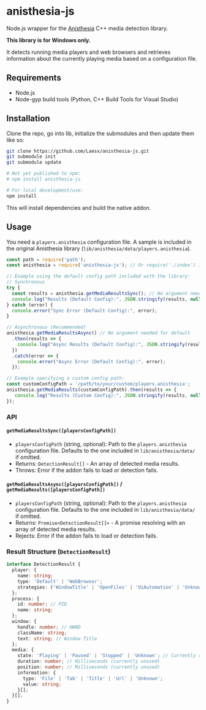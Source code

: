 # anisthesia-js

Node.js wrapper for the [Anisthesia](https://github.com/erengy/anisthesia) C++ media detection library.

**This library is for Windows only.**

It detects running media players and web browsers and retrieves information about the currently playing media based on a configuration file.

## Requirements

-   Node.js
-   Node-gyp build tools (Python, C++ Build Tools for Visual Studio)

## Installation

Clone the repo, go into lib, initialize the submodules and then update them like so:

```bash
git clone https://github.com/Laesx/anisthesia-js.git
git submodule init
git submodule update
```

```bash
# Not yet published to npm:
# npm install anisthesia-js

# For local development/use:
npm install
```

This will install dependencies and build the native addon.

## Usage

You need a `players.anisthesia` configuration file. A sample is included in the original Anisthesia library (`lib/anisthesia/data/players.anisthesia`).

```javascript
const path = require('path');
const anisthesia = require('anisthesia-js'); // Or require('./index') if local

// Example using the default config path included with the library:
// Synchronous
try {
  const results = anisthesia.getMediaResultsSync(); // No argument needed for default
  console.log("Results (Default Config):", JSON.stringify(results, null, 2));
} catch (error) {
  console.error("Sync Error (Default Config):", error);
}

// Asynchronous (Recommended)
anisthesia.getMediaResultsAsync() // No argument needed for default
  .then(results => {
    console.log("Async Results (Default Config):", JSON.stringify(results, null, 2));
  })
  .catch(error => {
    console.error("Async Error (Default Config):", error);
  });

// Example specifying a custom config path:
const customConfigPath = '/path/to/your/custom/players.anisthesia';
anisthesia.getMediaResults(customConfigPath).then(results => {
   console.log("Results (Custom Config):", JSON.stringify(results, null, 2));
});
```

### API

#### `getMediaResultsSync([playersConfigPath])`
-   `playersConfigPath` (string, optional): Path to the `players.anisthesia` configuration file. Defaults to the one included in `lib/anisthesia/data/` if omitted.
-   Returns: `DetectionResult[]` - An array of detected media results.
-   Throws: Error if the addon fails to load or detection fails.

#### `getMediaResultsAsync([playersConfigPath])` / `getMediaResults([playersConfigPath])`
-   `playersConfigPath` (string, optional): Path to the `players.anisthesia` configuration file. Defaults to the one included in `lib/anisthesia/data/` if omitted.
-   Returns: `Promise<DetectionResult[]>` - A promise resolving with an array of detected media results.
-   Rejects: Error if the addon fails to load or detection fails.


### Result Structure (`DetectionResult`)

```typescript
interface DetectionResult {
  player: {
    name: string;
    type: 'Default' | 'WebBrowser';
    strategies: ('WindowTitle' | 'OpenFiles' | 'UiAutomation' | 'Unknown')[];
  };
  process: {
    id: number; // PID
    name: string;
  };
  window: {
    handle: number; // HWND
    className: string;
    text: string; // Window Title
  };
  media: {
    state: 'Playing' | 'Paused' | 'Stopped' | 'Unknown'; // Currently always 'Unknown'
    duration: number; // Milliseconds (currently unused)
    position: number; // Milliseconds (currently unused)
    information: {
      type: 'File' | 'Tab' | 'Title' | 'Url' | 'Unknown';
      value: string;
    }[];
  }[];
}
```
